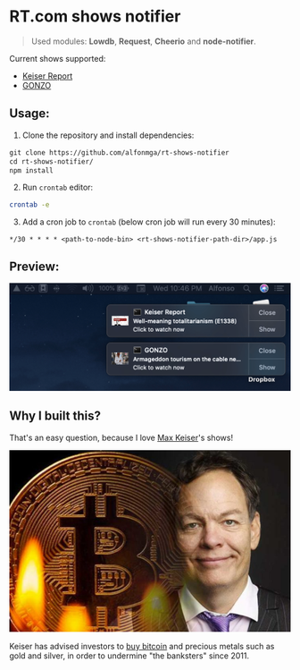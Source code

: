 # RT.com shows notifier
> Used modules: **Lowdb**, **Request**, **Cheerio** and **node-notifier**.

Current shows supported:
- [Keiser Report](https://www.rt.com/shows/keiser-report)
- [GONZO](https://www.rt.com/shows/gonzo)

## Usage:

1. Clone the repository and install dependencies:
```
git clone https://github.com/alfonmga/rt-shows-notifier
cd rt-shows-notifier/
npm install
```

2. Run `crontab` editor:
```bash
crontab -e
```

3. Add a cron job to `crontab` (below cron job will run every 30 minutes):
```
*/30 * * * * <path-to-node-bin> <rt-shows-notifier-path-dir>/app.js
```

## Preview:

![app preview](images/docs/preview.png)

## Why I built this?

That's an easy question, because I love [Max Keiser](https://en.wikipedia.org/wiki/Max_Keiser)'s shows!

<p align="center">
  <img alt="Max Keiser" src="images/docs/max-keiser.jpg" />
</p>

Keiser has advised investors to [buy bitcoin](https://bitcointalk.org/index.php?topic=10949.msg156512#msg156512) and precious metals such as gold and silver, in order to undermine "the banksters" since 2011.
